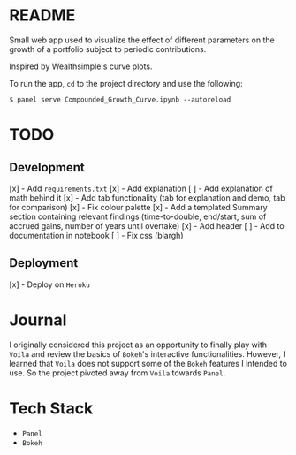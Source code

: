 # README
Small web app used to visualize the effect of different parameters on the 
growth of a portfolio subject to periodic contributions.

Inspired by Wealthsimple's curve plots.

To run the app, `cd` to the project directory and use the following:

`$ panel serve Compounded_Growth_Curve.ipynb --autoreload`

# TODO
## Development
[x] - Add `requirements.txt`
[x] - Add explanation
[ ] - Add explanation of math behind it
[x] - Add tab functionality (tab for explanation and demo, tab for comparison)
[x] - Fix colour palette
[x] - Add a templated Summary section containing relevant findings (time-to-double, end/start, sum of accrued gains, number of years until overtake)
[x] - Add header
[ ] - Add to documentation in notebook
[ ] - Fix css (blargh)

## Deployment
[x] - Deploy on `Heroku`

# Journal
I originally considered this project as an opportunity to finally play with `Voila` and review the basics of `Bokeh`'s interactive functionalities. However, I learned that `Voila` does not support some of the `Bokeh` features I intended to use. So the project pivoted away from `Voila` towards `Panel`.

# Tech Stack
- `Panel`
- `Bokeh`